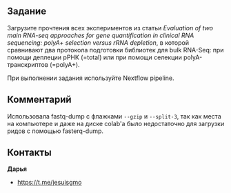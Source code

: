 ## Задание

Загрузите прочтения всех экспериментов из статьи *Evaluation of two main RNA-seq approaches for gene quantification in clinical RNA sequencing: polyA+ selection versus rRNA depletion*, в которой сравнивают два протокола подготовки библиотек для bulk RNA-Seq: при помощи деплеции рРНК (=total) или при помощи селекции polyA-транскриптов (=polyA+).

При выполнении задания используйте Nextflow pipeline.

## Комментарий

Использовала fastq-dump с флажками `--gzip` и `--split-3`, так как места на компьютере и даже на диске colab'а было недостаточно для загрузки ридов с помощью fasterq-dump. 

## Контакты

**Дарья**
- <https://t.me/jesuisgmo>
